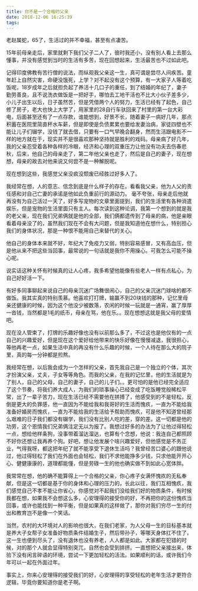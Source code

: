 ```yaml
---
title: 你不是一个合格的父亲
date: 2018-12-06 16:25:39
tags:
---
```


老赵属蛇，65了，生活过的并不幸福，甚至有点凄苦。

15年前母亲走后，家里就剩下我们父子二人了，彼时我还小，没有别人看上去那么懂事，并没有感觉到当时的生活有多苦，现在回想起来，生活最苦也不过如此吧。

记得印度佛教有苦行僧的说法，而纵观我父亲这一生，真可谓是尝尽人间疾苦。童年赶上自然灾害，命硬没饿死，上学？对不起没有这个预算，有一大家子人等着吃饭呢，18岁成年之后就担负起了养活十几口子的重任，到了结婚的年纪了，妻子勤劳善良，且不说洗衣做饭是一把好手，哪怕去工地干活也不比大小伙子差多少，小儿子出生以后，日子虽然苦，但是凭借两个人的努力，生活已经有了起色，自己修了房子，老大也快上大学了，用家里的28自行车驮回来了村里的第一台大彩电，后面甚至还有了一点存款，谁能想到，好景不长，随着妻子一病好几年，那点积蓄在医院里简直杯水车薪，但是即使是负债累累也要给发妻治病，家徒四壁也不能让儿子们辍学，没钱了就去借，只要有一口气早晚会翻身，然而生活跟电影不一样的地方就在于，现实并不是很喜欢那种坚持就是胜利的戏码。母亲病了好几年，我的父亲忍受着各种各样的冷眼，经济和心理的双重压力让他没有功夫去伤春悲秋，后来，他自己的母亲走了，第二年他父亲也走了，然后是自己的妻子，现在想想，母亲的故去对他来说又何尝不是一种解脱呢。

现在想到这些，我感觉父亲没疯没颓废已经胜过好多人了。

我经常在想，人的意志、信念到底是什么样子的存在。看看我父亲，他为人父的责任感和对自己亡妻的承诺是他如此负重前行的源动力。 毫不夸张，母亲走后他就再没有为自己活过一天了，好多写宠物的文章里面提到，我们的生活里有各种消遣娱乐，但是宠物的生活里面只有主人。每次读到这种论调，我第一个想到的就是我的老父亲，现在我们兄弟俩就是他的全部，我们俩都遗传到了母亲的病，他是亲眼看着母亲没了的，虽然我们现在不会有大问题，但是我知道他在想什么，特别担心我们的身体状况，那是一种恨不能用自己来替代的关心。

他自己的身体本来就不好，年纪大了免疫力又弱，特别容易感冒，又有高血压，但是他从来不把这些当回事，最常说的一句话就是我你不用操心。可我怎么可能不操心呢。

说实话这种关怀有时候真的让人心疼，我多希望他能像有些老人一样有点私心，为自己好好活一下。

有好多同事聊起来说自己的母亲沉迷广场舞很闹心，自己的父亲沉迷门球啥的都不做饭。我其实真的特别羡慕。他喜欢打打牌，输赢不到20块钱的那种，记忆里母亲还健康的时候，因为这个他没少被数落，农闲的时候一玩就是一通宵，赢了厚厚一沓钱，当然都是1毛的纸币，母亲在骂，他在乐。。现在想想这就是我父母的爱情吧。

现在没人管束了，打牌的乐趣好像也没有以前那么多了，不过这也是他仅有的一点自己的兴趣爱好，但是现在这个爱好给他带来的快乐好像在慢慢减退，我很担心，等他再老一点，如果生活中真的再没有什么乐趣的时候，一个人待在那么大的院子里，真的每一分钟都是煎熬。

我经常在想，以后我会成为一个怎样的父亲，首先我自己是一个独立的个体，其次才扮演父亲，丈夫，子女等等角色。而我的父亲，在我的记忆里，他的生活就是为了别人，自己的父母，自己的妻子，自己的儿子们。。更可怕的是他已经完全适应了这个节奏，将我们养大成人，为我们的琐事操心已经变成了吃饭睡觉般稀松平常，出了一辈子苦力，现在生活已经不需要他在拼搏了，他感受到的不是轻松，反倒是更大的负罪感，他一直因为不能给我和我哥好的生活而愧疚，一直为不能给我准备好婚房而愧疚，一直为不能给我的生活给予帮助而愧疚，可是他不知道曾经那么艰难的日子我们都没有辍学，我们没有比别人吃的差，穿的差。这一切都是他的功劳，这个恩情我们兄弟俩注定无以为报了。我想过好多的办法为了让他过得轻松一点，想给他样条狗，没事带着溜达溜达，也算有个念想，他说：我连自己都照顾不好你还想让我再养个狗。好吧，想让他发展个啥兴趣爱好，但他感觉是不务正业，气得我呀，都这把年纪了就不能享受下退休生活吗？我曾经苦口婆心的跟他说过，他过得轻松了我们在外面也会轻松，我们不求他能挣多少钱，只求他能开开心心、健健康康的，道理都能懂，但是劳碌一生的他也确实做不到如此心宽体胖。

我常常在想，他的确不能算得上一个合格的父亲，你心疼子女满怀愧疚的无私奉献，但是这一切都是基于你的身体和心理的压力的，长此以往，我们互相愧疚，我们感觉自己不孝不能让你省心，你感觉对不起我们没给我们好的物质条件，有时候我都在想，如果我不会想这么多，心安理得的接受你的好，不再把你的这份愧疚当回事，或许也能找到一种平衡，但是如果真的这样做了，那你对我们穷尽一生的付出和教育岂不是像一个笑话。

当然，农村的大环境对人的影响也很大，在我们老家，为人父母一生的目标基本就是养大子女帮子女准备好物质条件结婚生子，然后带孙子，等哪天身体扛不住了，这一生也便到尽头了，没有退休也没有养老，人人都是如此。大家都在犯错的时候，对的那个人就会显得特别突兀，自然也会受到排挤。一直想把父亲接出来，体验下没有闲言碎语的环境，尝试一下更加轻松的活法。如果顺利的话，或许我们今年可以一起在外面过年。

事实上，你来心安理得的接受我们的好，心安理得的享受轻松的老年生活才更符合逻辑，毕竟你要知道你是老子啊。
